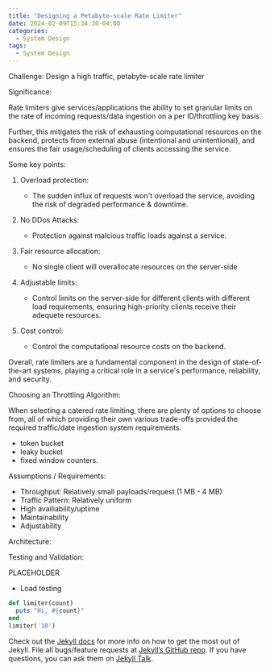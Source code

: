 ```yaml
---
title: "Designing a Petabyte-scale Rate Limiter"
date: 2024-02-09T15:34:30-04:00
categories:
  - System Design
tags:
  - System Design
---
```


Challenge: 
  Design a high traffic, petabyte-scale rate limiter

Significance: 

Rate limiters give services/applications the ability to set granular limits on the rate of incoming requests/data ingestion on a per ID/throttling key basis.

Further, this mitigates the risk of exhausting computational resources on the backend, protects from external abuse (intentional and unintentional), and ensures the fair usage/scheduling of clients accessing the service. 

Some key points:

1) Overload protection:
    - The sudden influx of requests won't overload the service, avoiding the risk of degraded performance & downtime. 

2) No DDos Attacks:
    - Protection against malcious traffic loads against a service.   

3) Fair resource allocation:
   - No single client will overallocate resources on the server-side

4) Adjustable limits:
   - Control limits on the server-side for different clients with different load requirements, ensuring high-priority clients receive their adequete resources.
  
5) Cost control: 
   - Control the computational resource costs on the backend.
   
Overall, rate limiters are a fundamental component in the design of state-of-the-art systems, playing a critical role in a service's performance, reliability, and security. 

Choosing an Throttling Algorithm: 

When selecting a catered rate limiting, there are plenty of options to choose from, all of which providing their own various trade-offs provided the required traffic/date ingestion system requirements. 

- token bucket
- leaky bucket
- fixed window counters. 

Assumptions / Requirements:

- Throughput: Relatively small payloads/request (1 MB - 4 MB)
- Traffic Pattern: Relatively uniform 
- High availiability/uptime
- Maintainability
- Adjustability

Architecture: 

Testing and Validation:

PLACEHOLDER
- Load testing


```ruby
def limiter(count)
  puts "Hi, #{count}"
end
limiter('10')
```

Check out the [Jekyll docs][jekyll-docs] for more info on how to get the most out of Jekyll. File all bugs/feature requests at [Jekyll’s GitHub repo][jekyll-gh]. If you have questions, you can ask them on [Jekyll Talk][jekyll-talk].

[jekyll-docs]: https://jekyllrb.com/docs/home
[jekyll-gh]:   https://github.com/jekyll/jekyll
[jekyll-talk]: https://talk.jekyllrb.com/
